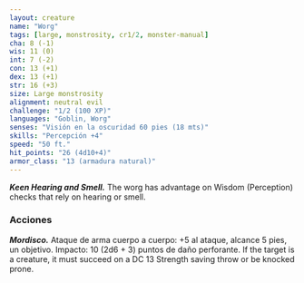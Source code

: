 ```yaml
---
layout: creature
name: "Worg"
tags: [large, monstrosity, cr1/2, monster-manual]
cha: 8 (-1)
wis: 11 (0)
int: 7 (-2)
con: 13 (+1)
dex: 13 (+1)
str: 16 (+3)
size: Large monstrosity
alignment: neutral evil
challenge: "1/2 (100 XP)"
languages: "Goblin, Worg"
senses: "Visión en la oscuridad 60 pies (18 mts)"
skills: "Percepción +4"
speed: "50 ft."
hit_points: "26 (4d10+4)"
armor_class: "13 (armadura natural)"
---
```


***Keen Hearing and Smell.*** The worg has advantage on Wisdom (Perception) checks that rely on hearing or smell.

### Acciones

***Mordisco.*** Ataque de arma cuerpo a cuerpo: +5 al ataque, alcance 5 pies, un objetivo. Impacto: 10 (2d6 + 3) puntos de daño perforante. If the target is a creature, it must succeed on a DC 13 Strength saving throw or be knocked prone.